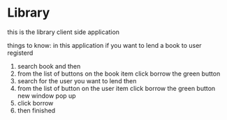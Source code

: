 # Library
this is the library client side application

things to know:
in this application if you want to lend a book to user registerd
1) search book and then 
2) from the list of buttons on the book item click borrow the green button
3) search for the user you want to lend then
4) from the list of button on the user item click borrow the green button
new window pop up
5) click borrow
6) then finished
